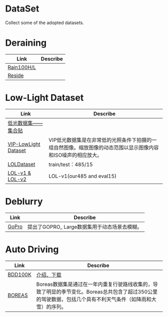 # DataSet
Collect some of the adopted datasets.

# Deraining
| Link | Describe |
|---------|------|
| [Rain100H/L](https://www.icst.pku.edu.cn/struct/Projects/joint_rain_removal.html)   |   |
| [Reside](https://sites.google.com/view/reside-dehaze-datasets)    |   |


# Low-Light Dataset
| Link | Describe |
|---------|------|
| [低光数据集——集合贴](https://blog.csdn.net/sereasuesue/article/details/110679499) | |
| [VIP-LowLight Dataset](https://uwaterloo.ca/vision-image-processing-lab/research-demos/vip-lowlight-dataset) | VIP低光数据集是在非常低的光照条件下拍摄的一组自然图像。缩放图像的动态范围以显示图像内容和ISO噪声的相应放大。  |
|[LOLDataset](https://daooshee.github.io/BMVC2018website/)| train/test：485/15|
|[LOL-v1 & LOL-v2](https://github.com/dvlab-research/SNR-Aware-Low-Light-Enhance)| LOL-v1(our485 and eval15)|


# Deblurry
| Link | Describe |
|---------|------|
| [GoPro](https://seungjunnah.github.io/Datasets/gopro) | 提出了GOPRO_ Large数据集用于动态场景去模糊。 |


# Auto Driving
| Link | Describe |
|---------|------|
|[BDD100K](https://doc.bdd100k.com/index.html)| [介绍、下载](https://zhuanlan.zhihu.com/p/426639496)|
|[BOREAS](https://www.boreas.utias.utoronto.ca/#/) | Boreas数据集是通过在一年内重复行驶路线收集的，导致了明显的季节变化。Boreas总共包含了超过350公里的驾驶数据，包括几个具有不利天气条件（如降雨和大雪）的序列。 |
